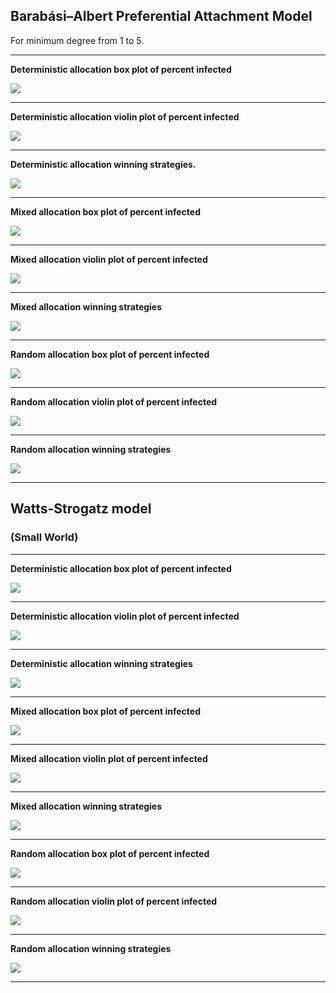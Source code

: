 

## Barabási–Albert Preferential Attachment Model

For minimum degree from 1 to 5.

---

**Deterministic allocation box plot of percent infected**

![](2020-21/Results/20210421%20charts/percent_infected/BA%201%20-%205/boxplots/Deterministic%201.jpg)

---

**Deterministic allocation violin plot of percent infected**

![](2020-21/Results/20210421%20charts/percent_infected/BA%201%20-%205/violinplots/Deterministic%201.jpg)

---

**Deterministic allocation winning strategies.**

![](2020-21/Results/20210421%20charts/winners/BA%201%20-%205/Deterministic%201.jpg)

---

**Mixed allocation box plot of percent infected**

![](2020-21/Results/20210421%20charts/percent_infected/BA%201%20-%205/boxplots/Mixed%201.jpg)

---

**Mixed allocation violin plot of percent infected**

![](2020-21/Results/20210421%20charts/percent_infected/BA%201%20-%205/violinplots/Mixed%201.jpg)

---

**Mixed allocation winning strategies**

![](2020-21/Results/20210421%20charts/winners/BA%201%20-%205/Mixed%201.jpg)

---

**Random allocation box plot of percent infected**

![](2020-21/Results/20210421%20charts/percent_infected/BA%201%20-%205/boxplots/Random%201.jpg)

---

**Random allocation violin plot of percent infected**

![](2020-21/Results/20210421%20charts/percent_infected/BA%201%20-%205/violinplots/Random%201.jpg)

---

**Random allocation winning strategies**

![](2020-21/Results/20210421%20charts/winners/BA%201%20-%205/Random%201.jpg)

---

## Watts-Strogatz model

### (Small World)

---


**Deterministic allocation box plot of percent infected**

![](2020-21/Results/20210421%20charts/percent_infected/WS%200.05-1.00/boxplots/Deterministic.jpg)

---

**Deterministic allocation violin plot of percent infected**

![](2020-21/Results/20210421%20charts/percent_infected/WS%200.05-1.00/violinplots/Deterministic.jpg)

---

**Deterministic allocation winning strategies**

![](2020-21/Results/20210421%20charts/winners/WS%200.05-1.00/Deterministic.jpg)

---

**Mixed allocation box plot of percent infected**

![](2020-21/Results/20210421%20charts/percent_infected/WS%200.05-1.00/boxplots/Mixed.jpg)

---

**Mixed allocation violin plot of percent infected**

![](2020-21/Results/20210421%20charts/percent_infected/WS%200.05-1.00/violinplots/Mixed.jpg)

---

**Mixed allocation winning strategies**

![](2020-21/Results/20210421%20charts/winners/WS%200.05-1.00/Mixed.jpg)

---


**Random allocation box plot of percent infected**

![](2020-21/Results/20210421%20charts/percent_infected/WS%200.05-1.00/boxplots/Random.jpg)

---

**Random allocation violin plot of percent infected**

![](2020-21/Results/20210421%20charts/percent_infected/WS%200.05-1.00/violinplots/Random.jpg)

---

**Random allocation winning strategies**

![](2020-21/Results/20210421%20charts/winners/WS%200.05-1.00/Random.jpg)

---